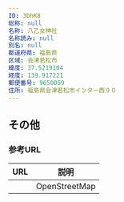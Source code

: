 ```yaml
---
ID: 3bhK8
総称: null
名称: 八乙女神社
名称読み: null
別名: null
都道府県: 福島県
区域: 会津若松市
緯度: 37.5219104
経度: 139.917221
郵便番号: 9650059
住所: 福島県会津若松市インター西９０
---
```


## その他

### 参考URL

| URL | 説明          |
| --- | ------------- |
|     | OpenStreetMap |
